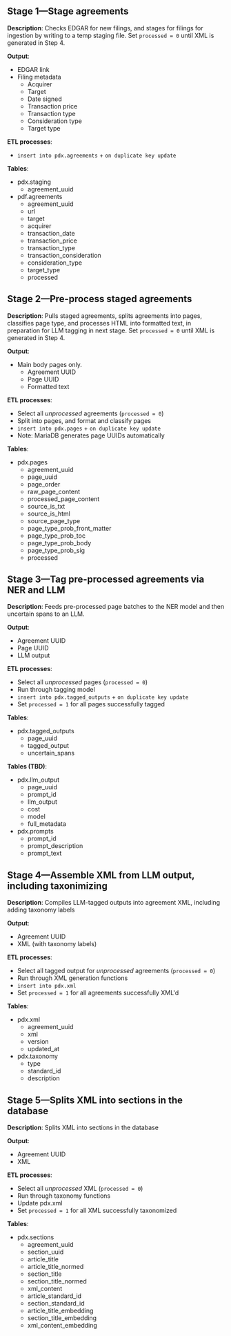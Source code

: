 ## Stage 1—Stage agreements

**Description**: Checks EDGAR for new filings, and stages for filings for ingestion by writing to a temp staging file. Set `processed = 0` until XML is generated in Step 4.

**Output**:
* EDGAR link
* Filing metadata
    * Acquirer
    * Target
    * Date signed
    * Transaction price
    * Transaction type
    * Consideration type
    * Target type

**ETL processes**:
* `insert into pdx.agreements` + `on duplicate key update`

**Tables**:
* pdx.staging
    * agreement_uuid
* pdf.agreements
    * agreement_uuid
    * url
    * target
    * acquirer
    * transaction_date
    * transaction_price
    * transaction_type
    * transaction_consideration
    * consideration_type
    * target_type
    * processed

## Stage 2—Pre-process staged agreements

**Description**: Pulls staged agreements, splits agreements into pages, classifies page type, and processes HTML into formatted text, in preparation for LLM tagging in next stage. Set `processed = 0` until XML is generated in Step 4.

**Output**:
* Main body pages only.
    * Agreement UUID
    * Page UUID
    * Formatted text

**ETL processes**:
* Select all _unprocessed_ agreements (`processed = 0`)
* Split into pages, and format and classify pages
* `insert into pdx.pages` + `on duplicate key update`
* Note: MariaDB generates page UUIDs automatically

**Tables**:
* pdx.pages
    * agreement_uuid
    * page_uuid
    * page_order
    * raw_page_content
    * processed_page_content
    * source_is_txt
    * source_is_html
    * source_page_type
    * page_type_prob_front_matter
    * page_type_prob_toc
    * page_type_prob_body
    * page_type_prob_sig 
    * processed

## Stage 3—Tag pre-processed agreements via NER and LLM

**Description**: Feeds pre-processed page batches to the NER model and then uncertain spans to an LLM.

**Output**:
* Agreement UUID
* Page UUID
* LLM output

**ETL processes**:
* Select all _unprocessed_ pages (`processed = 0`)
* Run through tagging model
* `insert into pdx.tagged_outputs` + `on duplicate key update`
* Set `processed = 1` for all pages successfully tagged

**Tables**:
* pdx.tagged_outputs
    * page_uuid
    * tagged_output
    * uncertain_spans

**Tables (TBD)**:
* pdx.llm_output
    * page_uuid
    * prompt_id
    * llm_output
    * cost
    * model
    * full_metadata
* pdx.prompts
    * prompt_id
    * prompt_description
    * prompt_text

## Stage 4—Assemble XML from LLM output, including taxonimizing

**Description**: Compiles LLM-tagged outputs into agreement XML, including adding taxonomy labels

**Output**:
* Agreement UUID
* XML (with taxonomy labels)

**ETL processes**:
* Select all tagged output for _unprocessed_ agreements (`processed = 0`)
* Run through XML generation functions
* `insert into pdx.xml`
* Set `processed = 1` for all agreements successfully XML'd

**Tables**:
* pdx.xml
    * agreement_uuid
    * xml
    * version
    * updated_at
* pdx.taxonomy
    * type
    * standard_id
    * description

## Stage 5—Splits XML into sections in the database

**Description**: Splits XML into sections in the database

**Output**:
* Agreement UUID
* XML

**ETL processes**:
* Select all _unprocessed_ XML (`processed = 0`)
* Run through taxonomy functions
* Update pdx.xml
* Set `processed = 1` for all XML successfully taxonomized

**Tables**:
* pdx.sections
    * agreement_uuid
    * section_uuid
    * article_title
    * article_title_normed
    * section_title
    * section_title_normed
    * xml_content
    * article_standard_id
    * section_standard_id
    * article_title_embedding
    * section_title_embedding
    * xml_content_embedding
